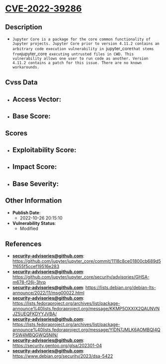 
# [CVE-2022-39286](https://cve.mitre.org/cgi-bin/cvename.cgi?name=CVE-2022-39286)

## Description

- `Jupyter Core is a package for the core common functionality of Jupyter projects. Jupyter Core prior to version 4.11.2 contains an arbitrary code execution vulnerability in `jupyter_core` that stems from `jupyter_core` executing untrusted files in CWD. This vulnerability allows one user to run code as another. Version 4.11.2 contains a patch for this issue. There are no known workarounds.`

## Cvss Data

- **Access Vector**:
  - 
- **Base Score**:
  - 

## Scores

- **Exploitability Score**:
  - 
- **Impact Score**:
  - 
- **Base Severity**:
  - 

## Other Information

- **Publish Date**:
  - 2022-10-26 20:15:10
- **Vulnerability Status**:
  - Modified

## References

- **security-advisories@github.com**: https://github.com/jupyter/jupyter_core/commit/1118c8ce01800cb689d51f655f5ccef19516e283
- **security-advisories@github.com**: https://github.com/jupyter/jupyter_core/security/advisories/GHSA-m678-f26j-3hrp
- **security-advisories@github.com**: https://lists.debian.org/debian-lts-announce/2022/11/msg00022.html
- **security-advisories@github.com**: https://lists.fedoraproject.org/archives/list/package-announce%40lists.fedoraproject.org/message/KKMP5OXXIX2QAUNVNJZ5UEQFKDYYJVBA/
- **security-advisories@github.com**: https://lists.fedoraproject.org/archives/list/package-announce%40lists.fedoraproject.org/message/YIDN7JMLK6AOMBQI4QPSW4MBQGWQ5NIN/
- **security-advisories@github.com**: https://security.gentoo.org/glsa/202301-04
- **security-advisories@github.com**: https://www.debian.org/security/2023/dsa-5422
